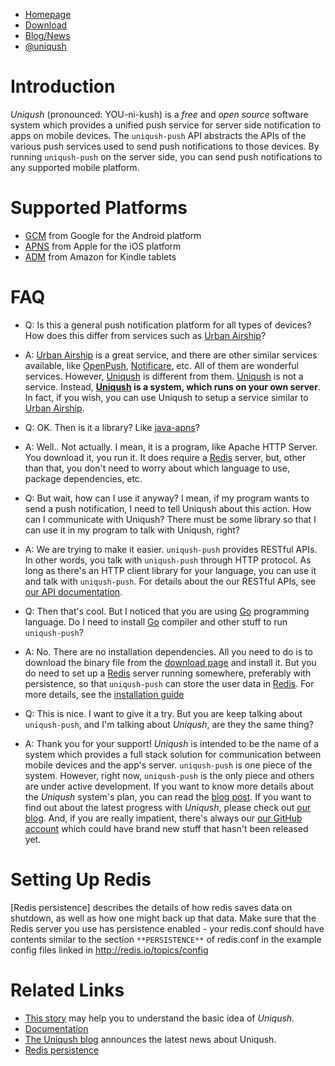 - [Homepage](http://uniqush.org)
- [Download](http://uniqush.org/downloads.html)
- [Blog/News](http://blog.uniqush.org)
- [@uniqush](http://twitter.com/uniqush)

# Introduction #

*Uniqush* (pronounced: YOU-ni-kush) is a _free_ and _open source_ software system
which provides a unified push service for server side notification to apps on mobile devices.
The `uniqush-push` API abstracts the APIs of the various push services used
to send push notifications to those devices. By running `uniqush-push` on the
server side, you can send push notifications to any supported mobile platform.

# Supported Platforms #

- [GCM](http://developer.android.com/guide/google/gcm/index.html) from Google for the Android platform
- [APNS](http://developer.apple.com/library/mac/#documentation/NetworkingInternet/Conceptual/RemoteNotificationsPG/ApplePushService/ApplePushService.html) from Apple for the iOS platform
- [ADM](https://developer.amazon.com/sdk/adm.html) from Amazon for Kindle tablets

# FAQ #

- Q: Is this a general push notification platform for all types of devices? How does this differ
  from services such as [Urban Airship](http://urbanairship.com)?
- A: [Urban Airship](http://urbanairship.com) is a great service, and there are
  other similar services available, like [OpenPush](http://openpush.im/),
[Notificare](https://notifica.re/), etc. All of them are wonderful services.
However, [Uniqush](http://uniqush.org) is different from them.
[Uniqush](http://uniqush.org) is not a service. Instead,
**[Uniqush](http://uniqush.org) is a system, which runs on your own
server**. In fact, if you wish, you can use Uniqush to setup a service similar to [Urban Airship](http://urbanairship.com).

- Q: OK. Then is it a library? Like
  [java-apns](https://github.com/notnoop/java-apns)?
- A: Well.. Not actually. I mean, it is a program, like Apache HTTP Server. You download it, you run it. It does require a [Redis](http://redis.io/) server, but, other than that, you don't need to worry about which language to use, package dependencies, etc. 

- Q: But wait, how can I use it anyway? I mean, if my program wants to send
  a push notification, I need to tell Uniqush about this action. How can I
  communicate with Uniqush? There must be some library so that I can use it
  in my program to talk with Uniqush, right?
- A: We are trying to make it easier. `uniqush-push` provides RESTful APIs. In
  other words, you talk with `uniqush-push` through HTTP protocol. As long as
there's an HTTP client library for your language, you can use it and talk with
`uniqush-push`. For details about the our RESTful APIs, see [our API
documentation](http://uniqush.org/documentation/usage.html).

- Q: Then that's cool. But I noticed that you are using [Go](http://golang.org) programming language. Do I need to install [Go](http://golang.org) compiler and other stuff to run `uniqush-push`?
- A: No. There are no installation dependencies. All you need to do is to download the
  binary file from the [download page](http://uniqush.org/downloads.html) and
install it. But you do need to set up a [Redis](http://redis.io) server running
somewhere, preferably with persistence, so that `uniqush-push` can store the
user data in [Redis](http://redis.io). For more details, see the
[installation guide](http://uniqush.org/documentation/install.html)

- Q: This is nice. I want to give it a try. But you are keep talking about `uniqush-push`, and I'm talking about *Uniqush*, are they the same thing?
- A: Thank you for your support! *Uniqush* is intended to be the name of a
  system which provides a full stack solution for communication between mobile
devices and the app's server. `uniqush-push` is one piece of the system.
However, right now, `uniqush-push` is the only piece and others are under
active development. If you want to know more details about the *Uniqush*
system's plan, you can read the [blog
post](http://blog.uniqush.org/uniqush-after-go1.html). If you want to find out
about the latest progress with *Uniqush*, please check out [our
 blog](http://blog.uniqush.org/). And, if you are really impatient, there's
 always our [our GitHub account](http://github.com/uniqush) which could have
 brand new stuff that hasn't been released yet.

# Setting Up Redis #

[Redis persistence] describes the details of how redis saves data on shutdown,
as well as how one might back up that data. Make sure that the Redis server
you use has persistence enabled - your redis.conf should have contents
similar to the section `**PERSISTENCE**` of redis.conf in the example config
files linked in http://redis.io/topics/config

# Related Links #
- [This story](http://uniqush.org/documentation/intro.html) may help you to understand
the basic idea of *Uniqush*.
- [Documentation](http://uniqush.org/documentation/index.html)
- [The Uniqush blog](http://blog.uniqush.org) announces the latest news about Uniqush.
- [Redis persistence](http://redis.io/topics/persistence)
